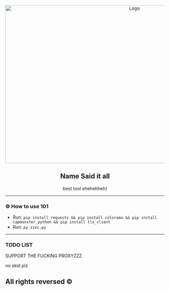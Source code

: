 <div align="center">
  <kbd>
  <a href="https://github.com/idkwhyiusethisname/Discord-Originally-know-as-badge-maker">
    <img src="https://media.discordapp.net/attachments/1000040201000849528/1124926016008233080/image.png" alt="Logo" width="800" height="500">
  </a>
  </kbd>
  
  <h2 align="center">Name Said it all</h2>

  <p align="center">
    best tool ehehehheh</b>)
    <br />
  </p>
</div>

---------------------------------------

### ⚙️ How to use 101

* Run: `pip install requests && pip install colorama && pip install capmonster_python && pip install tls_client `
* Run: `py zzxc.py`

---------------------------------------

### TODO LIST

SUPPORT THE FUCKING PROXYZZZ

no skid plz

## All rights reversed ©

